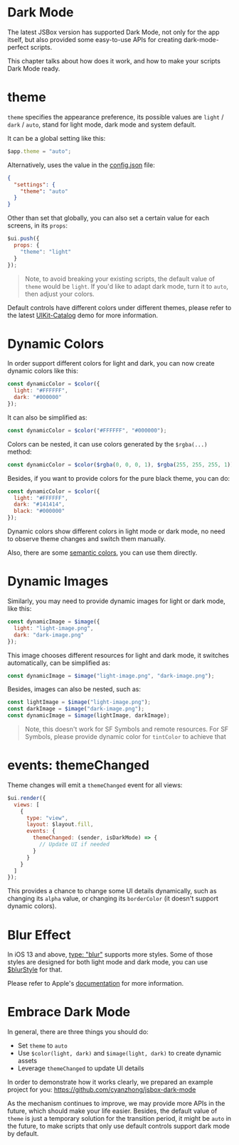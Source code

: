 # Dark Mode

The latest JSBox version has supported Dark Mode, not only for the app itself, but also provided some easy-to-use APIs for creating dark-mode-perfect scripts.

This chapter talks about how does it work, and how to make your scripts Dark Mode ready.

# theme

`theme` specifies the appearance preference, its possible values are `light` / `dark` / `auto`, stand for light mode, dark mode and system default.

It can be a global setting like this:

```js
$app.theme = "auto";
```

Alternatively, uses the value in the [config.json](en/package/intro.md) file:

```json
{
  "settings": {
    "theme": "auto"
  }
}
```

Other than set that globally, you can also set a certain value for each screens, in its `props`:

```js
$ui.push({
  props: {
    "theme": "light"
  }
});
```

> Note, to avoid breaking your existing scripts, the default value of `theme` would be `light`. If you'd like to adapt dark mode, turn it to `auto`, then adjust your colors.

Default controls have different colors under different themes, please refer to the latest [UIKit-Catalog](https://github.com/cyanzhong/xTeko/blob/master/extension-scripts/uikit-catalog.js) demo for more information.

# Dynamic Colors

In order support different colors for light and dark, you can now create dynamic colors like this:

```js
const dynamicColor = $color({
  light: "#FFFFFF",
  dark: "#000000"
});
```

It can also be simplified as:

```js
const dynamicColor = $color("#FFFFFF", "#000000");
```

Colors can be nested, it can use colors generated by the `$rgba(...)` method:

```js
const dynamicColor = $color($rgba(0, 0, 0, 1), $rgba(255, 255, 255, 1));
```

Besides, if you want to provide colors for the pure black theme, you can do:

```js
const dynamicColor = $color({
  light: "#FFFFFF",
  dark: "#141414",
  black: "#000000"
});
```

Dynamic colors show different colors in light mode or dark mode, no need to observe theme changes and switch them manually.

Also, there are some [semantic colors](en/function/index.md?id=colorstring), you can use them directly.

# Dynamic Images

Similarly, you may need to provide dynamic images for light or dark mode, like this:

```js
const dynamicImage = $image({
  light: "light-image.png",
  dark: "dark-image.png"
});
```

This image chooses different resources for light and dark mode, it switches automatically, can be simplified as:

```js
const dynamicImage = $image("light-image.png", "dark-image.png");
```

Besides, images can also be nested, such as:

```js
const lightImage = $image("light-image.png");
const darkImage = $image("dark-image.png");
const dynamicImage = $image(lightImage, darkImage);
```

> Note, this doesn't work for SF Symbols and remote resources. For SF Symbols, please provide dynamic color for `tintColor` to achieve that

# events: themeChanged

Theme changes will emit a `themeChanged` event for all views:

```js
$ui.render({
  views: [
    {
      type: "view",
      layout: $layout.fill,
      events: {
        themeChanged: (sender, isDarkMode) => {
          // Update UI if needed
        }
      }
    }
  ]
});
```

This provides a chance to change some UI details dynamically, such as changing its `alpha` value, or changing its `borderColor` (it doesn't support dynamic colors).

# Blur Effect

In iOS 13 and above, [type: "blur"](en/component/blur.md) supports more styles. Some of those styles are designed for both light mode and dark mode, you can use [$blurStyle](en/data/constant.md?id=blurstyle) for that.

Please refer to Apple's [documentation](https://developer.apple.com/documentation/uikit/uiblureffectstyle) for more information.

# Embrace Dark Mode

In general, there are three things you should do:

- Set `theme` to `auto`
- Use `$color(light, dark)` and `$image(light, dark)` to create dynamic assets
- Leverage `themeChanged` to update UI details

In order to demonstrate how it works clearly, we prepared an example project for you: https://github.com/cyanzhong/jsbox-dark-mode

As the mechanism continues to improve, we may provide more APIs in the future, which should make your life easier. Besides, the default value of `theme` is just a temporary solution for the transition period, it might be `auto` in the future, to make scripts that only use default controls support dark mode by default.